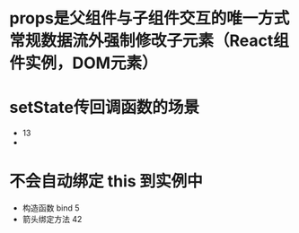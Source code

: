 # props是父组件与子组件交互的唯一方式 常规数据流外强制修改子元素（React组件实例，DOM元素）

# setState传回调函数的场景 
 
- 13
-

# 不会自动绑定 this 到实例中

- 构造函数 bind 5
- 箭头绑定方法 42